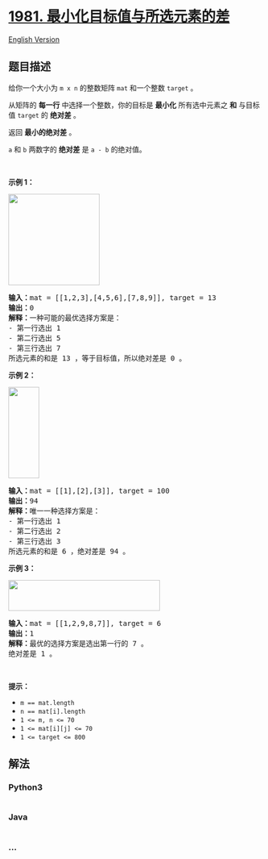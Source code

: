 # [1981. 最小化目标值与所选元素的差](https://leetcode.cn/problems/minimize-the-difference-between-target-and-chosen-elements)

[English Version](/solution/1900-1999/1981.Minimize%20the%20Difference%20Between%20Target%20and%20Chosen%20Elements/README_EN.md)

## 题目描述

<!-- 这里写题目描述 -->

<p>给你一个大小为 <code>m x n</code> 的整数矩阵 <code>mat</code> 和一个整数 <code>target</code> 。</p>

<p>从矩阵的 <strong>每一行</strong> 中选择一个整数，你的目标是&nbsp;<strong>最小化</strong>&nbsp;所有选中元素之&nbsp;<strong>和</strong>&nbsp;与目标值 <code>target</code> 的 <strong>绝对差</strong> 。</p>

<p>返回 <strong>最小的绝对差</strong> 。</p>

<p><code>a</code> 和 <code>b</code> 两数字的 <strong>绝对差</strong> 是 <code>a - b</code> 的绝对值。</p>

<p>&nbsp;</p>

<p><strong>示例 1：</strong></p>

<p><img alt="" src="https://fastly.jsdelivr.net/gh/doocs/leetcode@main/solution/1900-1999/1981.Minimize%20the%20Difference%20Between%20Target%20and%20Chosen%20Elements/images/matrix1.png" style="width: 181px; height: 181px;" /></p>

<pre>
<strong>输入：</strong>mat = [[1,2,3],[4,5,6],[7,8,9]], target = 13
<strong>输出：</strong>0
<strong>解释：</strong>一种可能的最优选择方案是：
- 第一行选出 1
- 第二行选出 5
- 第三行选出 7
所选元素的和是 13 ，等于目标值，所以绝对差是 0 。
</pre>

<p><strong>示例 2：</strong></p>

<p><img alt="" src="https://fastly.jsdelivr.net/gh/doocs/leetcode@main/solution/1900-1999/1981.Minimize%20the%20Difference%20Between%20Target%20and%20Chosen%20Elements/images/matrix1-1.png" style="width: 61px; height: 181px;" /></p>

<pre>
<strong>输入：</strong>mat = [[1],[2],[3]], target = 100
<strong>输出：</strong>94
<strong>解释：</strong>唯一一种选择方案是：
- 第一行选出 1
- 第二行选出 2
- 第三行选出 3
所选元素的和是 6 ，绝对差是 94 。
</pre>

<p><strong>示例 3：</strong></p>

<p><img alt="" src="https://fastly.jsdelivr.net/gh/doocs/leetcode@main/solution/1900-1999/1981.Minimize%20the%20Difference%20Between%20Target%20and%20Chosen%20Elements/images/matrix1-3.png" style="width: 301px; height: 61px;" /></p>

<pre>
<strong>输入：</strong>mat = [[1,2,9,8,7]], target = 6
<strong>输出：</strong>1
<strong>解释：</strong>最优的选择方案是选出第一行的 7 。
绝对差是 1 。
</pre>

<p>&nbsp;</p>

<p><strong>提示：</strong></p>

<ul>
	<li><code>m == mat.length</code></li>
	<li><code>n == mat[i].length</code></li>
	<li><code>1 &lt;= m, n &lt;= 70</code></li>
	<li><code>1 &lt;= mat[i][j] &lt;= 70</code></li>
	<li><code>1 &lt;= target &lt;= 800</code></li>
</ul>

## 解法

<!-- 这里可写通用的实现逻辑 -->

<!-- tabs:start -->

### **Python3**

<!-- 这里可写当前语言的特殊实现逻辑 -->

```python

```

### **Java**

<!-- 这里可写当前语言的特殊实现逻辑 -->

```java

```

### **...**

```

```

<!-- tabs:end -->
